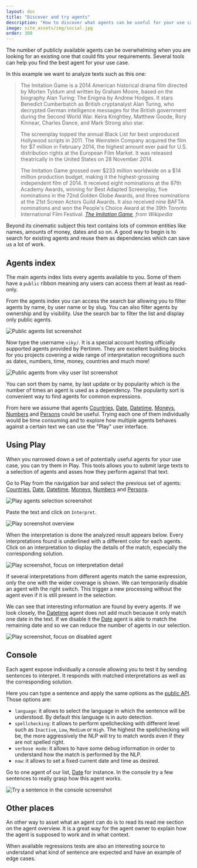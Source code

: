 ```yaml
---
layout: doc
title: "Discover and try agents"
description: "How to discover what agents can be useful for your use case."
image: site_assets/img/social.jpg
order: 300
---
```


The number of publicly available agents can be overwhelming when you are looking for an existing one that could fits your requirements. Several tools can help you find the best agent for your use case.

In this example we want to analyze texts such as this one:

> The Imitation Game is a 2014 American historical drama film directed by Morten Tyldum and written by Graham Moore, based on the biography Alan Turing: The Enigma by Andrew Hodges. It stars Benedict Cumberbatch as British cryptanalyst Alan Turing, who decrypted German intelligence messages for the British government during the Second World War. Keira Knightley, Matthew Goode, Rory Kinnear, Charles Dance, and Mark Strong also star.
>
> The screenplay topped the annual Black List for best unproduced Hollywood scripts in 2011. The Weinstein Company acquired the film for $7 million in February 2014, the highest amount ever paid for U.S. distribution rights at the European Film Market. It was released theatrically in the United States on 28 November 2014.
>
> The Imitation Game grossed over $233 million worldwide on a $14 million production budget, making it the highest-grossing independent film of 2014. It received eight nominations at the 87th Academy Awards, winning for Best Adapted Screenplay, five nominations in the 72nd Golden Globe Awards, and three nominations at the 21st Screen Actors Guild Awards. It also received nine BAFTA nominations and won the People's Choice Award at the 39th Toronto International Film Festival.
> <cite><a href="https://en.wikipedia.org/wiki/The_Imitation_Game">The Imitation Game</a>, from Wikipedia</cite>

Beyond its cinematic subject this text contains lots of common entities like names, amounts of money, dates and so on. A good way to begin is to search for existing agents and reuse them as dependencies which can save us a lot of work.


## Agents index

The main agents index lists every agents available to you. Some of them have a `public` ribbon meaning any users can access them at least as read-only.

From the agents index you can access the search bar allowing you to filter agents by name, by user name or by slug. You can also filter agents by ownership and by visibility. Use the search bar to filter the list and display only public agents.

![Public agents list screenshot](./img/01_public_agents.png "Filter the list to show only public agents")

Now type the username `viky/`. It is a special account hosting officially supported agents provided by Pertimm. They are excellent building blocks for you projects covering a wide range of interpretation recognitions such as dates, numbers, time, money, countries and much more!

![Public agents from viky user list screenshot](./img/02_viky_agents.png "Filter the list to show only agents owned by the viky user")

You can sort them by name, by last update or by popularity which is the number of times an agent is used as a dependency. The popularity sort is convenient way to find agents for common expressions.

From here we assume that agents [Countries](https://www.viky.ai/agents/viky/countries), [Date](https://www.viky.ai/agents/viky/date), [Datetime](https://www.viky.ai/agents/viky/date), [Moneys](https://www.viky.ai/agents/viky/moneys), [Numbers](https://www.viky.ai/agents/viky/numbers) and [Persons](https://www.viky.ai/agents/viky/persons) could be useful. Trying each one of them individually would be time consuming and to explore how multiple agents behaves against a certain text we can use the "Play" user interface.


## Using Play

When you narrowed down a set of potentially useful agents for your use case, you can try them in Play. This tools allows you to submit large texts to a selection of agents and asses how they perform against that text.

Go to Play from the navigation bar and select the previous set of agents: [Countries](https://www.viky.ai/agents/viky/countries), [Date](https://www.viky.ai/agents/viky/date), [Datetime](https://www.viky.ai/agents/viky/date), [Moneys](https://www.viky.ai/agents/viky/moneys), [Numbers](https://www.viky.ai/agents/viky/numbers) and [Persons](https://www.viky.ai/agents/viky/persons).

![Play agents selection screenshot](./img/03_agents_selection.png "Select a set of agents to asses")

Paste the text and click on `Interpret`.

![Play screenshot overview](./img/04_interpret_text.png "Interpret the text with the agents selection")

When the interpretation is done the analyzed result appears below. Every interpretations found is underlined with a different color for each agents. Click on an interpretation to display the details of the match, especially the corresponding solution.

![Play screenshot, focus on interpretation detail](./img/05_interpretation_detail.png "Display an interpretation detail")

If several interpretations from different agents match the same expression, only the one with the wider coverage is shown. We can temporarily disable an agent with the right switch. This trigger a new processing without the agent even if it is still present in the selection.

We can see that interesting information are found by every agents. If we look closely, the [Datetime](https://www.viky.ai/agents/viky/date) agent does not add much because it only match one date in the text. If we disable it the [Date](https://www.viky.ai/agents/viky/date) agent is able to match the remaining date and so we can reduce the number of agents in our selection.

![Play screenshot, focus on disabled agent](./img/06_disable_agent.png "Disable an agent to exclude it from the interpretation")


## Console

Each agent expose individually a console allowing you to test it by sending sentences to interpret. It responds with matched interpretations as well as the corresponding solution.

Here you can type a sentence and apply the same options as the [public API](../../reference/agents-api/). Those options are:
- `language`: it allows to select the language in which the sentence will be understood. By default this language is in auto detection.
- `spellchecking`: it allows to perform spellchecking with different level such as `Inactive`, `Low`, `Medium` or `High`. The highest the spellchecking will be, the more aggressively the NLP will try to match words even if they are not spelled right.
- `verbose mode`: it allows to have some debug information in order to understand how the match is performed by the NLP.
- `now`: it allows to set a fixed current date and time as desired.

Go to one agent of our list, [Date](https://www.viky.ai/agents/viky/date) for instance. In the console try a few sentences to really grasp how this agent works.

![Try a sentence in the console screenshot](./img/07_console.png "Try a sentence in the console")


## Other places

An other way to asset what an agent can do is to read its read me section on the agent overview. It is a great way for the agent owner to explain how the agent is supposed to work and in what context.

When available regressions tests are also an interesting source to understand what kind of sentence are expected and have an example of edge cases.
